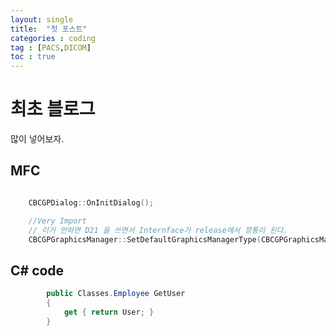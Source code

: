 ```yaml
---
layout: single
title:  "첫 포스트"
categories : coding
tag : [PACS,DICOM]
toc : true
---
```


# 최초 블로그

많이 넣어보자.

## MFC 
```c++

	CBCGPDialog::OnInitDialog();

	//Very Import
	// 이거 안하면 D21 을 쓰면서 Internface가 release에서 깡통이 된다.
	CBCGPGraphicsManager::SetDefaultGraphicsManagerType(CBCGPGraphicsManager::BCGP_GRAPHICS_MANAGER::BCGP_GRAPHICS_MANAGER_GDI_PLUS);
```

## C# code
```c#
        public Classes.Employee GetUser
        {
            get { return User; }
        }
```
